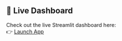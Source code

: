 ## 🚀 Live Dashboard

Check out the live Streamlit dashboard here:  
👉 [Launch App](https://zeeshan170-dropoff-analysis-dashboardapp-ikixy0.streamlit.app/)


